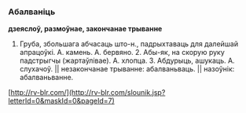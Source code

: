 ### Абалваніць
**дзеяслоў, размоўнае, закончанае трыванне**

1. Груба, збольшага абчасаць што-н., падрыхтаваць для далейшай апрацоўкі. А. камень. А. бервяно. 2. Абы-як, на скорую руку падстрыгчы (жартаўлівае). А. хлопца. 3. Абдурыць, ашукаць. А. слухачоў. || незакончанае трыванне: абалваньваць. || назоўнік: абалваньванне.

<a rel="author">[http://rv-blr.com/](http://rv-blr.com/slounik.jsp?letterId=0&maskId=0&pageId=7)</a>
